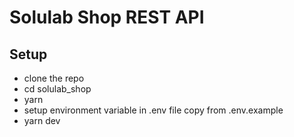 # Solulab Shop REST API

## Setup

- clone the repo
- cd solulab_shop
- yarn
- setup environment variable in .env file copy from .env.example
- yarn dev



